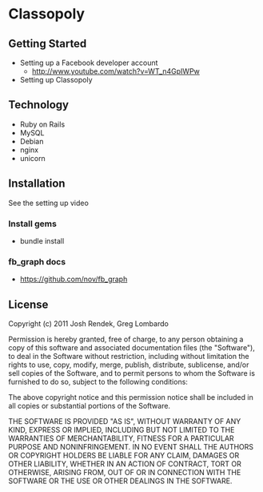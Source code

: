Classopoly
====================================

## Getting Started

- Setting up a Facebook developer account
  * http://www.youtube.com/watch?v=WT_n4GpIWPw
- Setting up Classopoly


## Technology
- Ruby on Rails
- MySQL
- Debian
- nginx
- unicorn

## Installation
See the setting up video

### Install gems
- bundle install 

### fb_graph docs
- https://github.com/nov/fb_graph

## License
Copyright (c) 2011 Josh Rendek, Greg Lombardo

Permission is hereby granted, free of charge, to any person obtaining a copy of this software and associated documentation files (the "Software"), to deal in the Software without restriction, including without limitation the rights to use, copy, modify, merge, publish, distribute, sublicense, and/or sell copies of the Software, and to permit persons to whom the Software is furnished to do so, subject to the following conditions:

The above copyright notice and this permission notice shall be included in all copies or substantial portions of the Software.

THE SOFTWARE IS PROVIDED "AS IS", WITHOUT WARRANTY OF ANY KIND, EXPRESS OR IMPLIED, INCLUDING BUT NOT LIMITED TO THE WARRANTIES OF MERCHANTABILITY, FITNESS FOR A PARTICULAR PURPOSE AND NONINFRINGEMENT. IN NO EVENT SHALL THE AUTHORS OR COPYRIGHT HOLDERS BE LIABLE FOR ANY CLAIM, DAMAGES OR OTHER LIABILITY, WHETHER IN AN ACTION OF CONTRACT, TORT OR OTHERWISE, ARISING FROM, OUT OF OR IN CONNECTION WITH THE SOFTWARE OR THE USE OR OTHER DEALINGS IN THE SOFTWARE.
